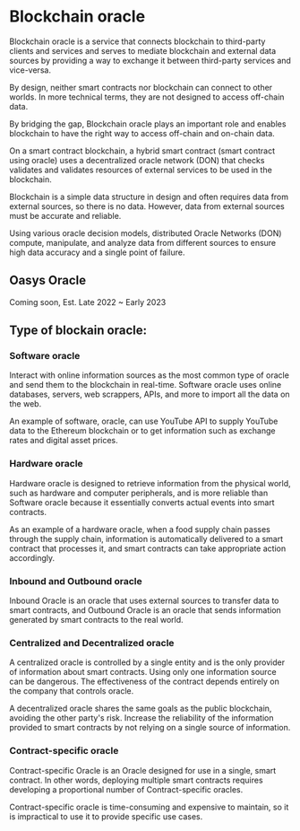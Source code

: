 ---
---

# Blockchain oracle
Blockchain oracle is a service that connects blockchain to third-party clients and services and serves to mediate blockchain and external data sources by providing a way to exchange it between third-party services and vice-versa.

By design, neither smart contracts nor blockchain can connect to other worlds. In more technical terms, they are not designed to access off-chain data.

By bridging the gap, Blockchain oracle plays an important role and enables blockchain to have the right way to access off-chain and on-chain data.

On a smart contract blockchain, a hybrid smart contract (smart contract using oracle) uses a decentralized oracle network (DON) that checks validates and validates resources of external services to be used in the blockchain.

Blockchain is a simple data structure in design and often requires data from external sources, so there is no data. However, data from external sources must be accurate and reliable.

Using various oracle decision models, distributed Oracle Networks (DON) compute, manipulate, and analyze data from different sources to ensure high data accuracy and a single point of failure.

## Oasys Oracle

Coming soon, Est. Late 2022 ~ Early 2023


## Type of blockain oracle:

### Software oracle
Interact with online information sources as the most common type of oracle and send them to the blockchain in real-time. Software oracle uses online databases, servers, web scrappers, APIs, and more to import all the data on the web.

An example of software, oracle, can use YouTube API to supply YouTube data to the Ethereum blockchain or to get information such as exchange rates and digital asset prices.

### Hardware oracle
Hardware oracle is designed to retrieve information from the physical world, such as hardware and computer peripherals, and is more reliable than Software oracle because it essentially converts actual events into smart contracts.

As an example of a hardware oracle, when a food supply chain passes through the supply chain, information is automatically delivered to a smart contract that processes it, and smart contracts can take appropriate action accordingly.

### Inbound and Outbound oracle
Inbound Oracle is an oracle that uses external sources to transfer data to smart contracts, and Outbound Oracle is an oracle that sends information generated by smart contracts to the real world.

### Centralized and Decentralized oracle
A centralized oracle is controlled by a single entity and is the only provider of information about smart contracts. Using only one information source can be dangerous. The effectiveness of the contract depends entirely on the company that controls oracle. 

A decentralized oracle shares the same goals as the public blockchain, avoiding the other party's risk. Increase the reliability of the information provided to smart contracts by not relying on a single source of information.

### Contract-specific oracle
Contract-specific Oracle is an Oracle designed for use in a single, smart contract. In other words, deploying multiple smart contracts requires developing a proportional number of Contract-specific oracles.

Contract-specific oracle is time-consuming and expensive to maintain, so it is impractical to use it to provide specific use cases.




